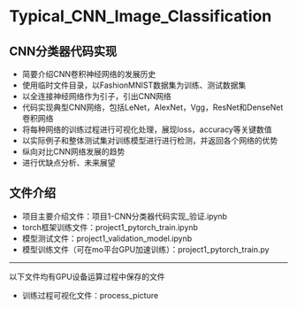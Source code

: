 # Typical_CNN_Image_Classification  
## CNN分类器代码实现
- 简要介绍CNN卷积神经网络的发展历史
- 使用临时文件目录，以FashionMNIST数据集为训练、测试数据集
- 以全连接神经网络作为引子，引出CNN网络
- 代码实现典型CNN网络，包括LeNet，AlexNet，Vgg，ResNet和DenseNet卷积网络
- 将每种网络的训练过程进行可视化处理，展现loss，accuracy等关键数值
- 以实际例子和整体测试集对训练模型进行进行检测，并返回各个网络的优势
- 纵向对比CNN网络发展的趋势
- 进行优缺点分析、未来展望

## 文件介绍
- 项目主要介绍文件：项目1-CNN分类器代码实现_验证.ipynb
- torch框架训练文件：project1_pytorch_train.ipynb
- 模型测试文件：project1_validation_model.ipynb
- 模型训练文件（可在mo平台GPU加速训练）：project1_pytorch_train.py
---
以下文件均有GPU设备运算过程中保存的文件
- 训练过程可视化文件：process_picture
